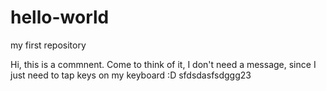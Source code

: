 # hello-world
my first repository

Hi, this is a commnent.
Come to think of it, I don't need a message, since I just need to tap keys on my keyboard :D 
sfdsdasfsdggg23
